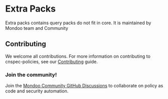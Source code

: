 # Extra Packs

Extra packs contains query packs do not fit in core. It is maintained by Mondoo team and Community

## Contributing

We welcome all contributions. For more information on contributing to cnspec-policies, see our [Contributing](https://github.com/mondoohq/.github/blob/master/CONTRIBUTING.md) guide. 

### Join the community!

Join the [Mondoo Community GitHub Discussions](https://github.com/orgs/mondoohq/discussions) to collaborate on policy as code and security automation.